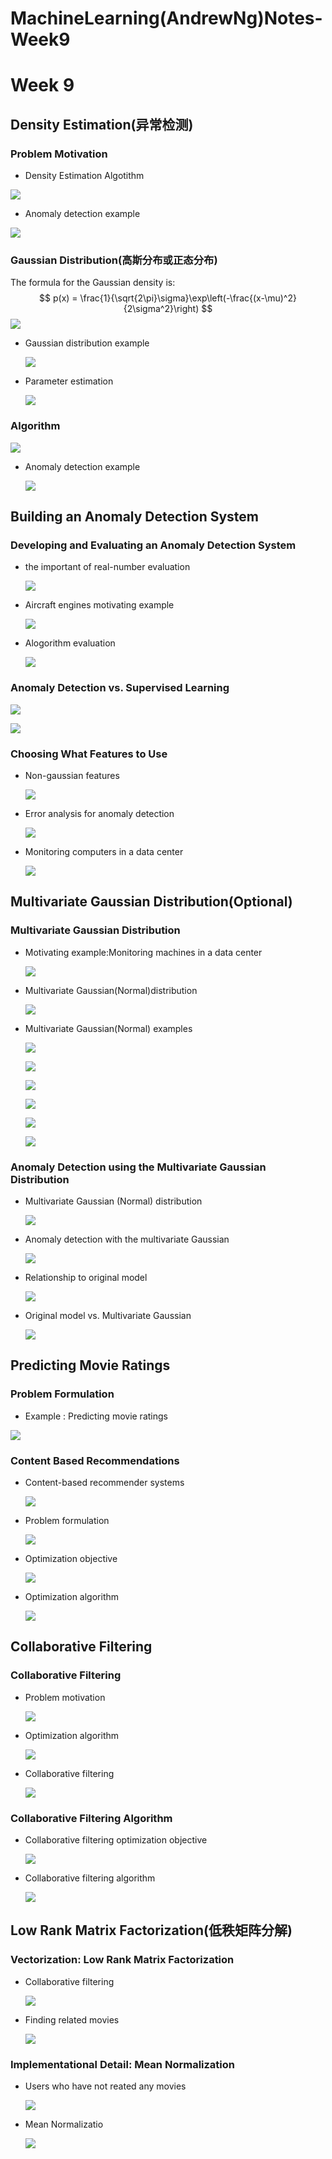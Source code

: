 # MachineLearning(AndrewNg)Notes-Week9


# Week 9

## Density Estimation(异常检测)

### Problem Motivation

- Density Estimation Algotithm

![](https://raw.githubusercontent.com/catwithtudou/photo/master/20190726212204.png)

- Anomaly detection example

![](https://raw.githubusercontent.com/catwithtudou/photo/master/20190726212305.png)

### Gaussian Distribution(高斯分布或正态分布)

The formula for the Gaussian density is:
$$
p(x) = \frac{1}{\sqrt{2\pi}\sigma}\exp\left(-\frac{(x-\mu)^2}{2\sigma^2}\right)
$$
![](https://raw.githubusercontent.com/catwithtudou/photo/master/20190726214415.png)

- Gaussian distribution example

  ![](https://raw.githubusercontent.com/catwithtudou/photo/master/20190726214501.png)

- Parameter estimation

  ![](https://raw.githubusercontent.com/catwithtudou/photo/master/20190726214536.png)

### Algorithm

![](https://raw.githubusercontent.com/catwithtudou/photo/master/20190727170936.png)

- Anomaly detection example

  ![](https://raw.githubusercontent.com/catwithtudou/photo/master/20190727171020.png)

## Building an Anomaly Detection System

### Developing and Evaluating an Anomaly Detection System

- the important of real-number evaluation

  ![](https://raw.githubusercontent.com/catwithtudou/photo/master/20190727173409.png)

- Aircraft engines motivating example

  ![](https://raw.githubusercontent.com/catwithtudou/photo/master/20190727173428.png)

- Alogorithm evaluation

  ![](https://raw.githubusercontent.com/catwithtudou/photo/master/20190727173459.png)

### Anomaly Detection vs. Supervised Learning

![](https://raw.githubusercontent.com/catwithtudou/photo/master/20190727175128.png)

![](https://raw.githubusercontent.com/catwithtudou/photo/master/20190727175149.png)

### Choosing What Features to Use

- Non-gaussian features

  ![](https://raw.githubusercontent.com/catwithtudou/photo/master/20190727180334.png)

- Error analysis for anomaly detection

  ![](https://raw.githubusercontent.com/catwithtudou/photo/master/20190727180405.png)

- Monitoring computers in a data center

  ![](https://raw.githubusercontent.com/catwithtudou/photo/master/20190727180422.png)

## Multivariate Gaussian Distribution(Optional)

### Multivariate Gaussian Distribution

- Motivating example:Monitoring machines in a data center

  ![](https://raw.githubusercontent.com/catwithtudou/photo/master/20190727181928.png)

- Multivariate Gaussian(Normal)distribution

  ![](https://raw.githubusercontent.com/catwithtudou/photo/master/20190727181949.png)

- Multivariate Gaussian(Normal) examples

  ![](https://raw.githubusercontent.com/catwithtudou/photo/master/20190727182024.png)

  ![](https://raw.githubusercontent.com/catwithtudou/photo/master/20190727182046.png)

  ![](https://raw.githubusercontent.com/catwithtudou/photo/master/20190727182111.png)

  ![](https://raw.githubusercontent.com/catwithtudou/photo/master/20190727182133.png)

  ![](https://raw.githubusercontent.com/catwithtudou/photo/master/20190727182156.png)

  ![](https://raw.githubusercontent.com/catwithtudou/photo/master/20190727182212.png)

### Anomaly Detection using the Multivariate Gaussian Distribution

- Multivariate Gaussian (Normal) distribution

  ![](https://raw.githubusercontent.com/catwithtudou/photo/master/20190727183756.png)

- Anomaly detection with the multivariate Gaussian

  ![](https://raw.githubusercontent.com/catwithtudou/photo/master/20190727183816.png)

- Relationship to original model

  ![](https://raw.githubusercontent.com/catwithtudou/photo/master/20190727183846.png)

- Original model vs. Multivariate Gaussian

  ![](https://raw.githubusercontent.com/catwithtudou/photo/master/20190727183913.png)

## Predicting Movie Ratings

### Problem Formulation

- Example : Predicting movie ratings

![](https://raw.githubusercontent.com/catwithtudou/photo/master/20190727192249.png)

### Content Based Recommendations

- Content-based recommender systems

  ![](https://raw.githubusercontent.com/catwithtudou/photo/master/20190727193843.png)

- Problem formulation

  ![](https://raw.githubusercontent.com/catwithtudou/photo/master/20190727193919.png)

- Optimization objective

  ![](https://raw.githubusercontent.com/catwithtudou/photo/master/20190727193941.png)

- Optimization algorithm

  ![](https://raw.githubusercontent.com/catwithtudou/photo/master/20190727193959.png)

## Collaborative Filtering

### Collaborative Filtering

- Problem motivation

  ![](https://raw.githubusercontent.com/catwithtudou/photo/master/20190727195231.png)

- Optimization algorithm

  ![](https://raw.githubusercontent.com/catwithtudou/photo/master/20190727195252.png)

- Collaborative filtering

  ![](https://raw.githubusercontent.com/catwithtudou/photo/master/20190727195315.png)

### Collaborative Filtering Algorithm

- Collaborative filtering optimization objective

  ![](https://raw.githubusercontent.com/catwithtudou/photo/master/20190727200726.png)

- Collaborative filtering algorithm

  ![](https://raw.githubusercontent.com/catwithtudou/photo/master/20190727200745.png)

## Low Rank Matrix Factorization(低秩矩阵分解)

### Vectorization: Low Rank Matrix Factorization

- Collaborative filtering

  ![](https://raw.githubusercontent.com/catwithtudou/photo/master/20190727202307.png)

- Finding related movies

  ![](https://raw.githubusercontent.com/catwithtudou/photo/master/20190727202330.png)

### Implementational Detail: Mean Normalization

- Users  who have not reated any movies

  ![](https://raw.githubusercontent.com/catwithtudou/photo/master/20190727234928.png)

- Mean Normalizatio

  ![](https://raw.githubusercontent.com/catwithtudou/photo/master/20190727235001.png)

